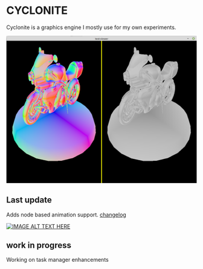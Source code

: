 
# CYCLONITE

Cyclonite is a graphics engine I mostly use for my own experiments.

![s1.png](./examples/gltf-viewer/screenshots/s1.png)

## Last update

Adds node based animation support.
[changelog](CHANGELOG.md)

[![IMAGE ALT TEXT HERE](https://img.youtube.com/vi/ZHRfJT3G68c/0.jpg)](https://www.youtube.com/watch?v=ZHRfJT3G68c)

## work in progress

Working on task manager enhancements